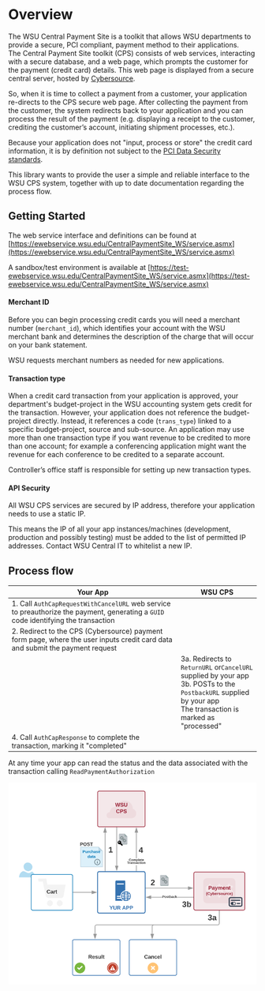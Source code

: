 # Overview

The WSU Central Payment Site is a toolkit that allows WSU departments to provide a secure, PCI compliant, 
 payment method to their applications.<br>
The Central Payment Site toolkit (CPS) consists of web services, interacting with a secure database, and a web page,
 which prompts the customer for the payment (credit card) details. This web page is displayed from a secure central 
 server, hosted by [Cybersource](https://www.cybersource.com).

So, when it is time to collect a payment from a customer, your application re-directs to the CPS secure web page. 
 After collecting the payment from the customer, the system redirects back to your application and you can 
 process the result of the payment (e.g. displaying a receipt to the customer, crediting the customer’s account, 
 initiating shipment processes, etc.).
 
Because your application does not "input, process or store" the credit card information, it is by definition not 
 subject to the [PCI Data Security standards](https://en.wikipedia.org/wiki/Payment_Card_Industry_Data_Security_Standard).
 
This library wants to provide the user a simple and reliable interface to the WSU CPS system, together with
 up to date documentation regarding the process flow.


## Getting Started

The web service interface and definitions can be found at
[https://ewebservice.wsu.edu/CentralPaymentSite_WS/service.asmx](https://ewebservice.wsu.edu/CentralPaymentSite_WS/service.asmx)

A sandbox/test environment is available at
 [https://test-ewebservice.wsu.edu/CentralPaymentSite_WS/service.asmx](https://test-ewebservice.wsu.edu/CentralPaymentSite_WS/service.asmx)


#### Merchant ID

Before you can begin processing credit cards you will need a merchant number (`merchant_id`), which identifies your account with the WSU 
merchant bank and determines the description of the charge that will occur on your bank statement.

WSU requests merchant numbers as needed for new applications.

#### Transaction type

When a credit card transaction from your application is approved, your department's budget-project in the WSU 
 accounting system gets credit for the transaction. However, your application does not reference the budget-project 
 directly. Instead, it references a code (`trans_type`) linked to a specific budget-project, source and sub-source.
 An application may use more than one transaction type if you want revenue to be credited to more than one account; for example
 a conferencing application might want the revenue for each conference to be credited to a separate account.

Controller’s office staff is responsible for setting up new transaction types.

#### API Security

All WSU CPS services are secured by IP address, therefore your application needs to use a static IP.

This means the IP of all your app instances/machines (development, production and possibly testing) must be added to the list 
 of permitted IP addresses.
 Contact WSU Central IT to whitelist a new IP.


## Process flow

| Your App | WSU CPS |
| --- | --- |
| 1. Call `AuthCapRequestWithCancelURL` web service to preauthorize the payment, generating a `GUID` code identifying the transaction | |
| 2. Redirect to the CPS (Cybersource) payment form page, where the user inputs credit card data and submit the payment request |
|   | 3a. Redirects to `ReturnURL` or`CancelURL` supplied by your app<br> 3b. POSTs to the `PostbackURL` supplied by your app<br> The transaction is marked as "processed" |
| 4. Call `AuthCapResponse` to complete the transaction, marking it "completed" | |

At any time your app can read the status and the data associated with the transaction calling `ReadPaymentAuthorization`

![flow](/docs/flow.png "Flow")

